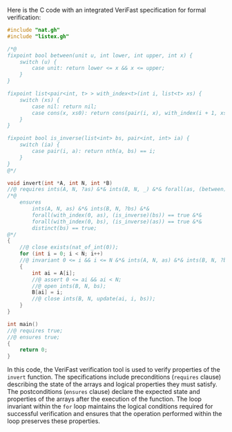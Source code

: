 Here is the C code with an integrated VeriFast specification for formal verification:

```c
#include "nat.gh"
#include "listex.gh"

/*@
fixpoint bool between(unit u, int lower, int upper, int x) {
    switch (u) {
        case unit: return lower <= x && x <= upper;
    }
}

fixpoint list<pair<int, t> > with_index<t>(int i, list<t> xs) {
    switch (xs) {
        case nil: return nil;
        case cons(x, xs0): return cons(pair(i, x), with_index(i + 1, xs0));
    }
}

fixpoint bool is_inverse(list<int> bs, pair<int, int> ia) {
    switch (ia) {
        case pair(i, a): return nth(a, bs) == i;
    }
}
@*/

void invert(int *A, int N, int *B)
//@ requires ints(A, N, ?as) &*& ints(B, N, _) &*& forall(as, (between)(unit, 0, N - 1)) == true &*& distinct(as) == true;
/*@
    ensures
        ints(A, N, as) &*& ints(B, N, ?bs) &*&
        forall(with_index(0, as), (is_inverse)(bs)) == true &*&
        forall(with_index(0, bs), (is_inverse)(as)) == true &*&
        distinct(bs) == true;
@*/
{
    //@ close exists(nat_of_int(0));
    for (int i = 0; i < N; i++)
    //@ invariant 0 <= i && i <= N &*& ints(A, N, as) &*& ints(B, N, ?bs) &*& forall(take(i, with_index(0, as)), (is_inverse)(bs)) == true;
    {
        int ai = A[i];
        //@ assert 0 <= ai && ai < N;
        //@ open ints(B, N, bs);
        B[ai] = i;
        //@ close ints(B, N, update(ai, i, bs));
    }
}

int main()
//@ requires true;
//@ ensures true;
{
    return 0;
}
```

In this code, the VeriFast verification tool is used to verify properties of the `invert` function. The specifications include preconditions (`requires` clause) describing the state of the arrays and logical properties they must satisfy. The postconditions (`ensures` clause) declare the expected state and properties of the arrays after the execution of the function. The loop invariant within the `for` loop maintains the logical conditions required for successful verification and ensures that the operation performed within the loop preserves these properties.
